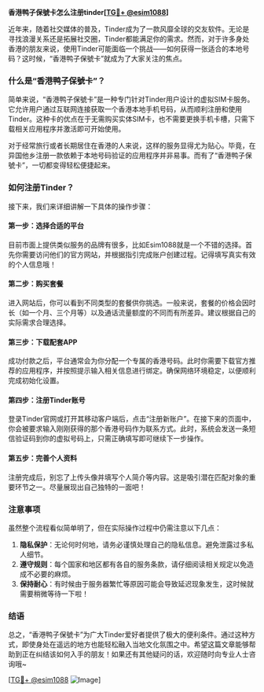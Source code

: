 **香港鸭子保號卡怎么注册tinder[[TG💪+ @esim1088](https://t.me/s/esim1088)]**

近年来，随着社交媒体的普及，Tinder成为了一款风靡全球的交友软件。无论是寻找浪漫关系还是拓展社交圈，Tinder都能满足你的需求。然而，对于许多身处香港的朋友来说，使用Tinder可能面临一个挑战——如何获得一张适合的本地号码？这时候，“香港鸭子保號卡”就成为了大家关注的焦点。

### 什么是“香港鸭子保號卡”？

简单来说，“香港鸭子保號卡”是一种专门针对Tinder用户设计的虚拟SIM卡服务。它允许用户通过互联网连接获取一个香港本地手机号码，从而顺利注册和使用Tinder。这种卡的优点在于无需购买实体SIM卡，也不需要更换手机卡槽，只需下载相关应用程序并激活即可开始使用。

对于经常旅行或者长期居住在香港的人来说，这样的服务显得尤为贴心。毕竟，在异国他乡注册一款依赖于本地号码验证的应用程序并非易事。而有了“香港鸭子保號卡”，一切都变得轻松便捷起来。

### 如何注册Tinder？

接下来，我们来详细讲解一下具体的操作步骤：

#### 第一步：选择合适的平台
目前市面上提供类似服务的品牌有很多，比如Esim1088就是一个不错的选择。首先你需要访问他们的官方网站，并根据指引完成账户创建过程。记得填写真实有效的个人信息哦！

#### 第二步：购买套餐
进入网站后，你可以看到不同类型的套餐供你挑选。一般来说，套餐的价格会因时长（如一个月、三个月等）以及通话流量额度的不同而有所差异。建议根据自己的实际需求合理选择。

#### 第三步：下载配套APP
成功付款之后，平台通常会为你分配一个专属的香港号码。此时你需要下载官方推荐的应用程序，并按照提示输入相关信息进行绑定。确保网络环境稳定，以便顺利完成初始化设置。

#### 第四步：注册Tinder账号
登录Tinder官网或打开其移动客户端后，点击“注册新账户”。在接下来的页面中，你会被要求输入刚刚获得的那个香港号码作为联系方式。此时，系统会发送一条短信验证码到你的虚拟号码上，只需正确填写即可继续下一步操作。

#### 第五步：完善个人资料
注册完成后，别忘了上传头像并填写个人简介等内容。这是吸引潜在匹配对象的重要环节之一。尽量展现出自己独特的一面吧！

### 注意事项

虽然整个流程看似简单明了，但在实际操作过程中仍需注意以下几点：

1. **隐私保护**：无论何时何地，请务必谨慎处理自己的隐私信息。避免泄露过多私人细节。
2. **遵守规则**：每个国家和地区都有各自的服务条款，请仔细阅读相关规定以免造成不必要的麻烦。
3. **保持耐心**：有时候由于服务器繁忙等原因可能会导致延迟现象发生，这时候就需要稍微等待一下啦！

### 结语

总之，“香港鸭子保號卡”为广大Tinder爱好者提供了极大的便利条件。通过这种方式，即使身处在遥远的地方也能轻松融入当地文化氛围之中。希望这篇文章能够帮助到正在纠结该如何入手的朋友！如果还有其他疑问的话，欢迎随时向专业人士咨询哦~

[[TG💪+ @esim1088](https://t.me/s/esim1088) ![Image](https://i.postimg.cc/4NQfJmqS/Snipaste-2025-05-13-00-14-12.png)]